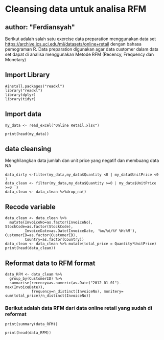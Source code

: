 # Cleansing data untuk analisa RFM

## author: "Ferdiansyah"


Berikut adalah salah satu exercise data preparation menggunakan data set https://archive.ics.uci.edu/ml/datasets/online+retail dengan bahasa pemograman R. Data preparation digunakan agar data customer dalam data set dapat di analisa menggunakan Metode RFM (Recency, Frequency dan Monetary) 

## Import Library 

```{r}
#install.packages("readxl")
library("readxl")
library(dplyr)
library(tidyr)
```

## Import data

```{r}
my_data <- read_excel("Online Retail.xlsx")

print(head(my_data))

```


## data cleansing 
Menghilangkan data jumlah dan unit price yang negatif dan membuang data NA
```{r}
data_dirty <-filter(my_data,my_data$Quantity <0 | my_data$UnitPrice <0  )
data_clean <- filter(my_data,my_data$Quantity >=0 | my_data$UnitPrice >=0  )
data_clean <- data_clean %>%drop_na()

```


## Recode variable

```{r}
data_clean <- data_clean %>% 
  mutate(InvoiceNo=as.factor(InvoiceNo), StockCode=as.factor(StockCode), 
         InvoiceDate=as.Date(InvoiceDate, '%m/%d/%Y %H:%M'), CustomerID=as.factor(CustomerID), 
         Country=as.factor(Country))
data_clean <- data_clean %>% mutate(total_price = Quantity*UnitPrice)
print(head(data_clean))

```
## Reformat data to RFM format
```{r}
data_RFM <- data_clean %>% 
  group_by(CustomerID) %>% 
  summarise(recency=as.numeric(as.Date("2012-01-01")-max(InvoiceDate)),
            frequency=n_distinct(InvoiceNo), monitery= sum(total_price)/n_distinct(InvoiceNo))

```
### Berikut adalah data RFM dari data online retail yang sudah di reformat
```{r}
print(summary(data_RFM))

print(head(data_RFM))

```

